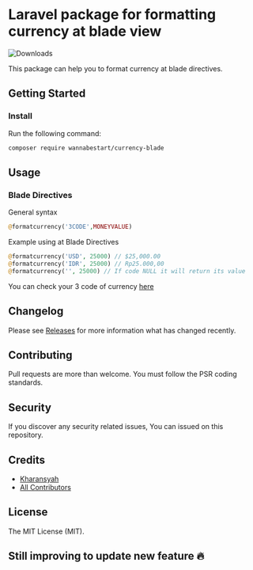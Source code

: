 # Laravel package for formatting currency at blade view

![Downloads](https://img.shields.io/packagist/dt/wannabestart/currency-blade)

This package can help you to format currency at blade directives.

## Getting Started

### Install

Run the following command:

```bash
composer require wannabestart/currency-blade
```

## Usage

### Blade Directives

General syntax
```php
@formatcurrency('3CODE',MONEYVALUE)
```

Example using at Blade Directives
```php
@formatcurrency('USD', 25000) // $25,000.00 
@formatcurrency('IDR', 25000) // Rp25.000,00
@formatcurrency('', 25000) // If code NULL it will return its value
```
You can check your 3 code of currency [here](https://www.iban.com/currency-codes)

## Changelog

Please see [Releases](../../releases) for more information what has changed recently.

## Contributing

Pull requests are more than welcome. You must follow the PSR coding standards.

## Security

If you discover any security related issues, You can issued on this repository.

## Credits

- [Kharansyah](https://github.com/rans0)
- [All Contributors](https://github.com/wannabestart)

## License

The MIT License (MIT).

## Still improving to update new feature 🔥
